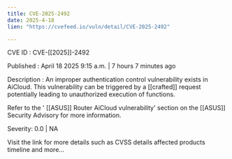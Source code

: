 ```yaml
---
title: CVE-2025-2492
date: 2025-4-18
lien: "https://cvefeed.io/vuln/detail/CVE-2025-2492"

---
```


CVE ID : CVE-[[2025]]-2492

Published :  April 18
2025
9:15 a.m. | 7 hours
7 minutes ago

Description : An improper authentication control vulnerability exists in AiCloud. This vulnerability can be triggered by a  [[crafted]] request
potentially leading to unauthorized execution of functions.


Refer to the ' [[ASUS]] Router AiCloud vulnerability' section on the  [[ASUS]] Security Advisory for more information.

Severity: 0.0 | NA

Visit the link for more details
such as CVSS details
affected products
timeline
and more...
